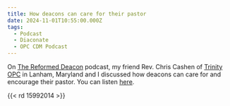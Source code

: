```yaml
---
title: How deacons can care for their pastor
date: 2024-11-01T10:55:00.000Z
tags:
  - Podcast
  - Diaconate
  - OPC CDM Podcast
---
```

On [The Reformed Deacon](https://www.thereformeddeacon.org/) podcast, my friend Rev. Chris Cashen of [Trinity OPC](https://trcopc.org) in Lanham, Maryland and I discussed how deacons can care for and encourage their pastor. You can listen [here](https://www.thereformeddeacon.org/1849391/episodes/15992014-how-deacons-can-care-for-their-pastor).

{{< rd 15992014 >}}


